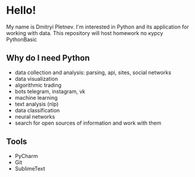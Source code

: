 # Hello!
My name is Dmitryi Pletnev. 
I'm interested in Python and its application for working with data.
This repository will host homework по курсу PythonBasic

## Why do I need Python
  - data collection and analysis: parsing, api, sites, social networks
  - data visualization
  - algorithmic trading
  - bots telegram, instagram, vk
  - machine learning
  - text analysis (nlp)
  - data classification
  - neural networks
  - search for open sources of information and work with them

## Tools
- PyCharm
- Git
- SublimeText

